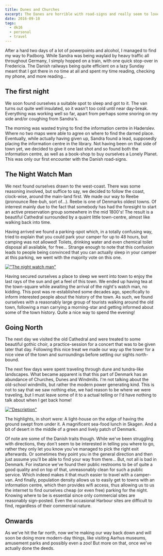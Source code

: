 ```yaml
---
title: Dunes and Churches
excerpt: The Danes are horrible with road-signs and really seem to love Churches!
date: 2016-09-10
tags:
  - dk16
  - personal
  - travel
---
```


After a hard two days of a lot of powerpoints and alcohol, I managed to find my way to
Padborg. While Sandra was being waylaid by heavy traffic all throughout Germany, I simply
hopped on a train, with one quick stop-over in Fredericia. The Danish railways being quite
efficient on a lazy Sunday meant that I got there in no time at all and spent my time
reading, checking my phone, and more reading...

## The first night

We soon found ourselves a suitable spot to sleep and got to it. The van turns out quite
well insulated, so it wasn't too cold until near day-break. Everything was working well
so far, apart from perhaps some snoring on my side and/or coughing from Sandra's.

The morning was wasted trying to find the information centre in Haderslev. Where no two
maps were able to agree on where to find the darned place. Eventually, while actually
having given up, Sandra found a lead, supposedly placing the information centre in the
library. Not having been on that side of town yet, we decided to give it one last shot and
so found both the information centre, as well as a book-shop to buy ourselves a Lonely
Planet. This was only our first encounter with the Danish road-signs.

## The Night Watch Man

We next found ourselves drawn to the west-coast. There was some reasoning involved, but
suffice to say, we decided to follow the coast, clock-wise, around the main-land first.
We made our way to Reebe (pronounce Ree-buh, sort of...). Reebe is one of Denmarks oldest
towns. Of interrest mainly due to the fact that somebody has had the foresight to start an
active preservation group somewhere in the mid 1800's! The result is a beautiful Cathedral
surrounded by a quaint little town-centre, almost like walking back into time.

Having arrived we found a parking-spot which, in a totally confusing way, tried to explain
that you could park your camper for up to 48 hours, but camping was not allowed! Toilets,
drinking water and even chemical toilet disposal all available, for free... Strange enough
to note that this confusion leads to people being convinced that you can actually sleep in
your camper at this parking, we went with the majority vote on this one.

[!["The night watch man"][imgI]][I]

Having secured ourselves a place to sleep we went into town to enjoy the last rays of the
sun and get a feel of this town. We ended up having tea at the town-square while awaiting
the arrival of the night's watch man, no kidding. This post was re-established some
decades ago, specifically to inform interested people about the history of the town. As
such, we found ourselves with a reasonably large group of tourists walking around the old
town, following a man carrying a morning-star and getting informed about some of the town
history. Quite a nice way to spend the evening!

## Going North

The next day we visited the old Cathedral and were treated to some beautiful gothic choir,
a practice-session for a concert that was to be given later that day. Following this nice
treat we made our way up the tower for a nice view of the town and surroundings before
setting our sights north-bound.

The next few days were spent traveling through dune and tundra-like landscapes. What
became apparent is that this part of Denmark has an abundance of Churches, Dunes and
Windmills. I'm not talking about the old-school windmills, but rather the modern power
generating kind. This is not to say that we saw nothing else, we had reason to be where we
were traveling, but I must leave some of it to a actual telling or I'd have nothing to
talk about when I get back home!

[!["Description"][imgII]][II]

The highlights, in short were: A light-house on the edge of having the ground swept from
under it. A magnificent sea-food lunch in Skagen. And a bit of desert in the middle of a
green and lively patch of Denmark.

Of note are some of the Danish traits though. While we've been struggling with directions,
they don't seem to be interested in telling you where to go, rather they only let you know
you've managed to pick the right exit afterwards. Or sometimes they point you in the
general direction and then just assume you'll be able to find your way from there... But,
not all is bad in Denmark. For instance we've found their public restrooms to be of quite
a good quality and on top of that, unreasonably clean for such a public service. Which
indeed makes it that much easier to travel with a camper-van. And finally, population
density allows us to easily get to towns with an information centre, which then provides
wifi access, thus allowing us to us the internet to find ourselves cheap (or even free)
parking for the night. Knowing where to be is essential since only commercial sites are
reasonably sign-posted. Even the occasional Harbour sites are difficult to find,
regardless of their commercial nature.

## Onwards

As we've hit the far north, now we're making our way back down and will soon be doing more
modern-day things, like visiting Aarhus museums, amusement parks and possibly even a zoo!
But more on that, once we've actually done the deeds.

[I]: https://www.flickr.com/photos/windgazer/29544022086
[imgI]: https://c7.staticflickr.com/9/8402/29544022086_6aee4cbfbd.jpg
[II]: https://www.flickr.com/photos/windgazer/29468197352
[imgII]: https://c1.staticflickr.com/9/8031/29468197352_ab3dd8959d_c.jpg
